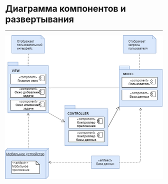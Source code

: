# Диаграмма компонентов и развертывания
-----------------
![Диаграмма](https://github.com/TomOlga/Dairy/blob/master/Documents/Diagrams/Deployment/Deployment.png)
